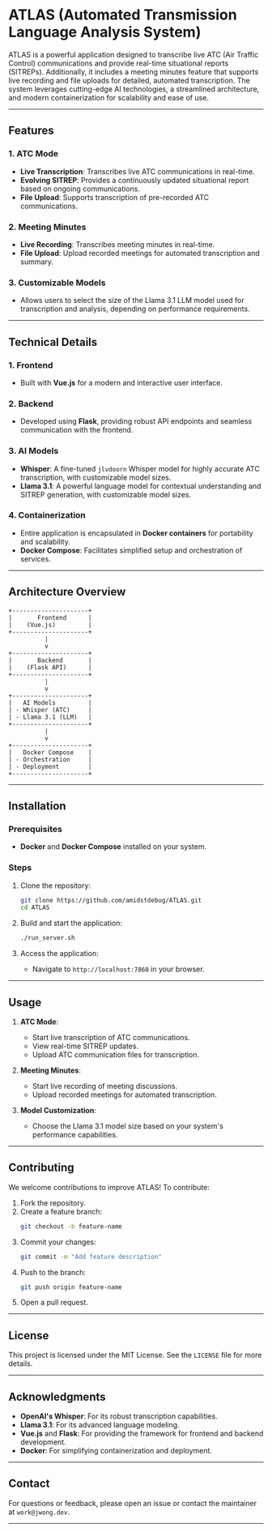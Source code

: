 # ATLAS (Automated Transmission Language Analysis System)

ATLAS is a powerful application designed to transcribe live ATC (Air Traffic Control) communications and provide real-time situational reports (SITREPs). Additionally, it includes a meeting minutes feature that supports live recording and file uploads for detailed, automated transcription. The system leverages cutting-edge AI technologies, a streamlined architecture, and modern containerization for scalability and ease of use.

---

## Features

### 1. **ATC Mode**
- **Live Transcription**: Transcribes live ATC communications in real-time.
- **Evolving SITREP**: Provides a continuously updated situational report based on ongoing communications.
- **File Upload**: Supports transcription of pre-recorded ATC communications.

### 2. **Meeting Minutes**
- **Live Recording**: Transcribes meeting minutes in real-time.
- **File Upload**: Upload recorded meetings for automated transcription and summary.

### 3. **Customizable Models**
- Allows users to select the size of the Llama 3.1 LLM model used for transcription and analysis, depending on performance requirements.

---

## Technical Details

### 1. **Frontend**
- Built with **Vue.js** for a modern and interactive user interface.

### 2. **Backend**
- Developed using **Flask**, providing robust API endpoints and seamless communication with the frontend.

### 3. **AI Models**
- **Whisper**: A fine-tuned `jlvdoorn` Whisper model for highly accurate ATC transcription, with customizable model sizes.
- **Llama 3.1**: A powerful language model for contextual understanding and SITREP generation, with customizable model sizes.

### 4. **Containerization**
- Entire application is encapsulated in **Docker containers** for portability and scalability.
- **Docker Compose**: Facilitates simplified setup and orchestration of services.

---

## Architecture Overview

```text
+---------------------+
|       Frontend      |
|    (Vue.js)         |
+---------------------+
          |
          v
+---------------------+
|       Backend       |
|    (Flask API)      |
+---------------------+
          |
          v
+---------------------+
|   AI Models         |
| - Whisper (ATC)     |
| - Llama 3.1 (LLM)   |
+---------------------+
          |
          v
+---------------------+
|   Docker Compose    |
| - Orchestration     |
| - Deployment        |
+---------------------+
```

---

## Installation

### Prerequisites
- **Docker** and **Docker Compose** installed on your system.

### Steps
1. Clone the repository:
   ```bash
   git clone https://github.com/amidstdebug/ATLAS.git
   cd ATLAS
   ```

2. Build and start the application:
   ```bash
   ./run_server.sh
   ```

3. Access the application:
   - Navigate to `http://localhost:7860` in your browser.

---

## Usage

1. **ATC Mode**:
   - Start live transcription of ATC communications.
   - View real-time SITREP updates.
   - Upload ATC communication files for transcription.

2. **Meeting Minutes**:
   - Start live recording of meeting discussions.
   - Upload recorded meetings for automated transcription.

3. **Model Customization**:
   - Choose the Llama 3.1 model size based on your system's performance capabilities.

---

## Contributing

We welcome contributions to improve ATLAS! To contribute:
1. Fork the repository.
2. Create a feature branch:
   ```bash
   git checkout -b feature-name
   ```
3. Commit your changes:
   ```bash
   git commit -m "Add feature description"
   ```
4. Push to the branch:
   ```bash
   git push origin feature-name
   ```
5. Open a pull request.

---

## License

This project is licensed under the MIT License. See the `LICENSE` file for more details.

---

## Acknowledgments

- **OpenAI's Whisper**: For its robust transcription capabilities.
- **Llama 3.1**: For its advanced language modeling.
- **Vue.js** and **Flask**: For providing the framework for frontend and backend development.
- **Docker**: For simplifying containerization and deployment.

---

## Contact

For questions or feedback, please open an issue or contact the maintainer at `work@jwong.dev`.

---

